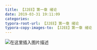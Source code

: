 ```yaml
---
title: 【J2EE】第一章 绪论
date: 2019-03-31 19:11:09
categories:
typora-root-url: 【J2EE】第一章 绪论
typora-copy-images-to: 【J2EE】第一章 绪论
---
```


![在这里插入图片描述](assets/undefined)
